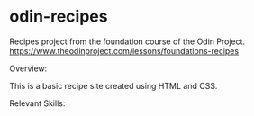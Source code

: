 # odin-recipes
Recipes project from the foundation course of the Odin Project.
https://www.theodinproject.com/lessons/foundations-recipes


Overview:

This is a basic recipe site created using HTML and CSS.


Relevant Skills:

